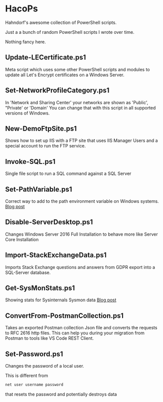 # HacoPs
Hahndorf's awesome collection of PowerShell scripts. 

Just a a bunch of random PowerShell scripts I wrote over time.

Nothing fancy here.

## Update-LECertificate.ps1

Meta script which uses some other PowerShell scripts and modules to update all Let's Encrypt certificates on a Windows Server.

## Set-NetworkProfileCategory.ps1

 In 'Network and Sharing Center' your networks are shown as 'Public', "Private' or 'Domain'
    You can change that with this script in all supported versions of Windows.
    

## New-DemoFtpSite.ps1

Shows how to set up IIS with a FTP site that uses IIS Manager Users
and a special account to run the FTP service.

## Invoke-SQL.ps1

Single file script to run a SQL command against a SQL Server

## Set-PathVariable.ps1

Correct way to add to the path environment variable on Windows systems. <a href="https://peter.hahndorf.eu/blog/AddingToPathVariable.html">Blog post</a>

## Disable-ServerDesktop.ps1

Changes Windows Server 2016 Full Installation to behave more like Server Core Installation

## Import-StackExchangeData.ps1

Imports Stack Exchange questions and answers from GDPR export into a SQL-Server database.

## Get-SysMonStats.ps1

Showing stats for Sysinternals Sysmon data <a href="https://peter.hahndorf.eu/blog/Some-stats-based-on-the-Sysint.html">Blog post</a>

## ConvertFrom-PostmanCollection.ps1

Takes an exported Postman collection Json file and converts the requests to RFC 2616 http files. This can help you during your migration from Postman to tools like VS Code REST Client.

## Set-Password.ps1

Changes the password of a local user.

This is different from 

```cmd
net user username password
```

that resets the password and potentially destroys data